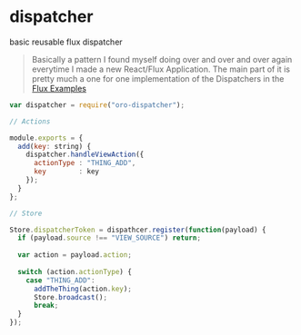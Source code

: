 dispatcher
==========

basic reusable flux dispatcher

> Basically a pattern I found myself doing over and over and over again everytime I made a new React/Flux Application. The main part of it is pretty much a one for one implementation of the Dispatchers in the [Flux Examples](https://github.com/facebook/flux/tree/master/examples) 

```javascript
var dispatcher = require("oro-dispatcher");

// Actions

module.exports = {
  add(key: string) {
    dispatcher.handleViewAction({
      actionType : "THING_ADD",
      key        : key
    });
  }
};

// Store

Store.dispatcherToken = dispathcer.register(function(payload) {
  if (payload.source !== "VIEW_SOURCE") return;
  
  var action = payload.action;
  
  switch (action.actionType) {
    case "THING_ADD":
      addTheThing(action.key);
      Store.broadcast();
      break;
  }
});

```
